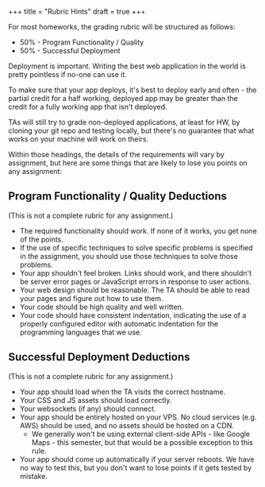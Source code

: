 +++
title = "Rubric Hints"
draft = true
+++

For most homeworks, the grading rubric will be structured as follows:

 - 50% - Program Functionality / Quality
 - 50% - Successful Deployment

Deployment is important. Writing the best web application in the world is pretty
pointless if no-one can use it. 

To make sure that your app deploys, it's best to deploy early and often - the 
partial credit for a half working, deployed app may be greater than the credit
for a fully working app that isn't deployed.

TAs will still try to grade non-deployed applications, at least for HW, by
cloning your git repo and testing locally, but there's no guarantee that what
works on your machine will work on theirs.

Within those headings, the details of the requirements will vary by assignment,
but here are some things that are likely to lose you points on any assignment:

## Program Functionality / Quality Deductions

(This is not a complete rubric for any assignment.)

 - The required functionality should work. If none of it works, you get none of
   the points.
 - If the use of specific techniques to solve specific problems is specified in
   the assignment, you should use those techniques to solve those problems.
 - Your app shouldn't feel broken. Links should work, and there shouldn't be
   server error pages or JavaScript errors in response to user actions.
 - Your web design should be reasonable. The TA should be able to read your
   pages and figure out how to use them.
 - Your code should be high quality and well written. 
 - Your code should have consistent indentation, indicating the use of a
   properly configured editor with automatic indentation for the programming
   languages that we use.

## Successful Deployment Deductions

(This is not a complete rubric for any assignment.)

 - Your app should load when the TA visits the correct hostname.
 - Your CSS and JS assets should load correctly.
 - Your websockets (if any) should connect.
 - Your app should be entirely hosted on your VPS. No cloud services (e.g. AWS)
   should be used, and no assets should be hosted on a CDN.
   - We generally won't be using external client-side APIs - like Google Maps -
     this semester, but that would be a possible exception to this rule.
 - Your app should come up automatically if your server reboots. We have no way
   to test this, but you don't want to lose points if it gets tested by mistake.
   

